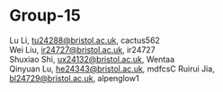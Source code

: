 # Group-15
Lu Li, tu24288@bristol.ac.uk, cactus562   
Wei Liu, ir24727@bristol.ac.uk, ir24727   
Shuxiao Shi, ux24132@bristol.ac.uk, Wentaa  
Qinyuan Lu, he24343@bristol.ac.uk, mdfcsC
  Ruirui Jia, bl24729@bristol.ac.uk, alpenglow1  
